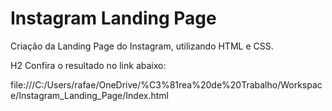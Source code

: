 # Instagram Landing Page

Criação da Landing Page do Instagram, utilizando HTML e CSS.

H2 Confira o resultado no link abaixo:

file:///C:/Users/rafae/OneDrive/%C3%81rea%20de%20Trabalho/Workspace/Instagram_Landing_Page/Index.html
